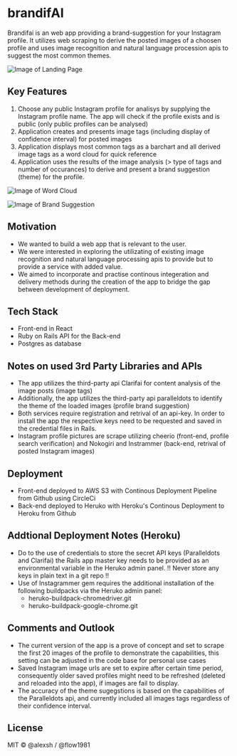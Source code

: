 #  brandifAI

Brandifai is an web app providing a brand-suggestion for your Instagram profile.
It utilizes web scraping to derive the posted images of a choosen profile and uses image recognition and natural language procession apis to suggest the most common themes.

![Image of Landing Page](https://i.imgur.com/UkAWLyG.png)


## Key Features

1. Choose any public Instagram profile for analisys by supplying the Instagram profile name. The app will check if the profile exists and is public (only public profiles can be analysed)
2. Application creates and presents image tags (including display of confidence interval) for posted images
3. Application displays most common tags as a barchart and all derived image tags as a word cloud for quick reference
4. Application uses the results of the image analysis (> type of tags and number of occurances) to derive and present a brand suggestion (theme) for the profile.

![Image of Word Cloud](https://i.imgur.com/fGiQIjY.png)

![Image of Brand Suggestion](https://imgur.com/uztSDIT.png)

## Motivation
- We wanted to build a web app that is relevant to the user.
- We were interested in exploring the utilizating of existing image recognition and natural language processing apis to provide but to provide a service with added value.
- We aimed to incorporate and practise continous integeration and delivery methods during the creation of the app to bridge the gap between development of deployment.

## Tech Stack
- Front-end in React
- Ruby on Rails API for the Back-end
- Postgres as database

## Notes on used 3rd Party Libraries and APIs
- The app utilizes the third-party api Clarifai for content analysis of the image posts (image tags)
- Additionally, the app utilizes the third-party api paralleldots to identify the theme of the loaded images (profile brand suggestion)
- Both services require registration and retrival of an api-key. In order to install the app the respective keys need to be requested and saved in the credential files in Rails.
- Instagram profile pictures are scrape utilizing cheerio (front-end, profile search verification) and Nokogiri and Instrammer (back-end, retrival of posted Instagram images)

## Deployment
- Front-end deployed to AWS S3 with Continous Deployment Pipeline from Github using CircleCi
- Back-end deployed to Heruko with Heroku's Continous Deployment to Heroku from Github

## Addtional Deployment Notes (Heroku)
- Do to the use of credentials to store the secret API keys (Paralleldots and Clarifai) the Rails app master key needs to be provided as an environmental variable in the Heruko admin panel.
!! Never store any keys in plain text in a git repo !!
- Use of Instagrammer gem requires the additional installation of the following buildpacks via the Heruko admin panel:
   - heruko-buildpack-chromedriver.git
   - heruko-buildpack-google-chrome.git

## Comments and Outlook
- The current version of the app is a prove of concept and set to scrape the first 20 images of the profile to demonstrate the capabilities, this setting can be adjusted in the code base for personal use cases
- Saved Instagram image urls are set to expire after certain time period, consequently older saved profiles might need to be refreshed (deleted and reloaded into the app), if images are fail to display.
- The accuracy of the theme sugegstions is based on the capabilities of the Paralleldots api, and currently included all images tags regardless of their confidence interval.

## License
MIT © @alexsh / @flow1981
